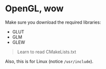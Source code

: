 # OpenGL, wow
Make sure you download the required libraries:
- GLUT
- GLM
- GLEW 

> Learn to read CMakeLists.txt

Also, this is for Linux (notice `/usr/include`).